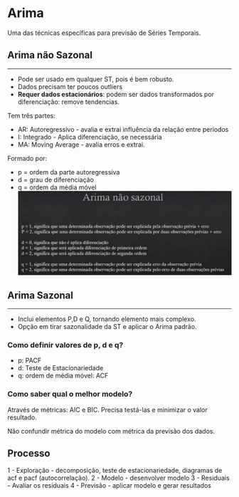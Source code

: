 # Arima

Uma das técnicas específicas para previsão de Séries Temporais.

## Arima não Sazonal
------
- Pode ser usado em qualquer ST, pois é bem robusto.
- Dados precisam ter poucos outliers
- **Requer dados estacionários**: podem ser dados transformados por diferenciação: remove tendencias.

Tem três partes:
- AR: Autoregressivo - avalia e extrai influência da relação entre períodos   
- I: Integrado - Aplica diferenciação, se necessária
- MA: Moving Average - avalia erros e extrai.

Formado por:

- p = ordem da parte autoregressiva
- d = grau de diferenciação
- q = ordem da média móvel
![arima](arima.png "Title")

## Arima Sazonal
-------
- Inclui elementos P,D e Q, tornando elemento mais complexo.
- Opção em tirar sazonalidade da ST e aplicar o Arima padrão.

### Como definir valores de p, d e q?

- p: PACF
- d: Teste de Estacionariedade
- q: ordem de média móvel: ACF

### Como saber qual o melhor modelo?

Através de métricas: AIC e BIC. Precisa testá-las e minimizar o valor resultado.

Não confundir métrica do modelo com métrica da previsão dos dados.

## Processo

1 - Exploração - decomposição, teste de estacionariedade, diagramas de acf e pacf (autocorrelação).
2 - Modelo - desenvolver modelo
3 - Residuais - Avaliar os residuais
4 - Previsão - aplicar modelo e gerar resultados





